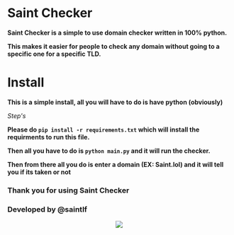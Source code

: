 # Saint Checker

**Saint Checker is a simple to use domain checker written in 100% python.**

**This makes it easier for people to check any domain without going to a specific one for a specific TLD.**

# Install

**This is a simple install, all you will have to do is have python (obviously)**

*Step's*

**Please do `pip install -r requirements.txt` which will install the requirments to run this file.**

**Then all you have to do is `python main.py` and it will run the checker.**

**Then from there all you do is enter a domain (EX: Saint.lol) and it will tell you if its taken or not**

### Thank you for using Saint Checker

### Developed by @saintlf

<p align="center">
  <a href="https://discord.com/users/1215522544564703323"><img src="https://lanyard-profile-readme.vercel.app/api/1215522544564703323?bg=00000000&hideActivity=true&" /></a>
</p>
